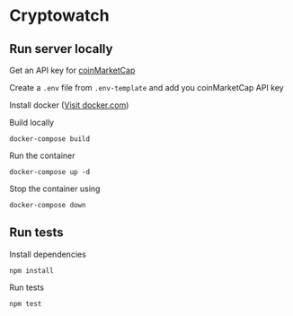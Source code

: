 # Cryptowatch

## Run server locally

Get an API key for [coinMarketCap](https://coinmarketcap.com/api/)

Create a `.env` file from `.env-template` and add you coinMarketCap API key

Install docker ([Visit docker.com](https://docs.docker.com/))

Build locally

```
docker-compose build
```

Run the container

```
docker-compose up -d
```

Stop the container using

```
docker-compose down
```

## Run tests

Install dependencies

```
npm install
```

Run tests

```
npm test
```